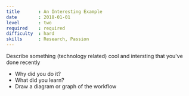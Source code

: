 ```yaml
---
title       : An Interesting Example
date        : 2018-01-01
level       : two
required    : required
difficulty  : hard
skills      : Research, Passion
---
```


Describe something (technology related) cool and intersting that you've done recently 

- Why did you do it?
- What did you learn?
- Draw a diagram or graph of the workflow
